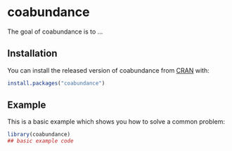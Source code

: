 
# coabundance

<!-- badges: start -->
<!-- badges: end -->

The goal of coabundance is to ...

## Installation

You can install the released version of coabundance from [CRAN](https://CRAN.R-project.org) with:

``` r
install.packages("coabundance")
```

## Example

This is a basic example which shows you how to solve a common problem:

``` r
library(coabundance)
## basic example code
```

